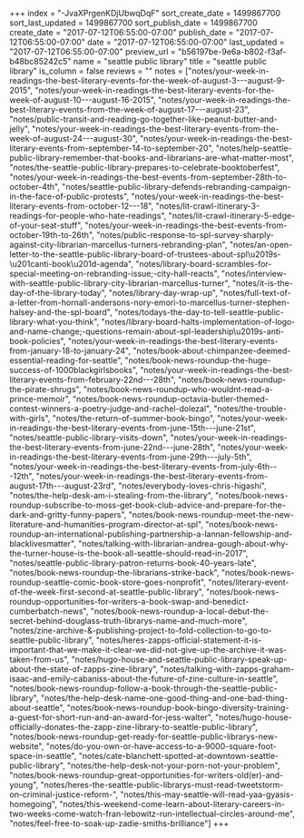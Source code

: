 +++
index = "-JvaXPrgenKDjUbwqDqF"
sort_create_date = 1499867700
sort_last_updated = 1499867700
sort_publish_date = 1499867700
create_date = "2017-07-12T06:55:00-07:00"
publish_date = "2017-07-12T06:55:00-07:00"
date = "2017-07-12T06:55:00-07:00"
last_updated = "2017-07-12T06:55:00-07:00"
preview_url = "b56197be-9e6a-b802-f3af-b48bc85242c5"
name = "seattle public library"
title = "seattle public library"
is_column = false
reviews = ""
notes = ["notes/your-week-in-readings-the-best-literary-events-for-the-week-of-august-3---august-9-2015", "notes/your-week-in-readings-the-best-literary-events-for-the-week-of-august-10---august-16-2015", "notes/your-week-in-readings-the-best-literary-events-from-the-week-of-august-17---august-23", "notes/public-transit-and-reading-go-together-like-peanut-butter-and-jelly", "notes/your-week-in-readings-the-best-literary-events-from-the-week-of-august-24---august-30", "notes/your-week-in-readings-the-best-literary-events-from-september-14-to-september-20", "notes/help-seattle-public-library-remember-that-books-and-librarians-are-what-matter-most", "notes/the-seattle-public-library-prepares-to-celebrate-booktoberfest", "notes/your-week-in-readings-the-best-events-from-september-28th-to-october-4th", "notes/seattle-public-library-defends-rebranding-campaign-in-the-face-of-public-protests", "notes/your-week-in-readings-the-best-literary-events-from-october-12---18", "notes/lit-crawl-itinerary-3-readings-for-people-who-hate-readings", "notes/lit-crawl-itinerary-5-edge-of-your-seat-stuff", "notes/your-week-in-readings-the-best-events-from-october-19th-to-26th", "notes/public-response-to-spl-survey-sharply-against-city-librarian-marcellus-turners-rebranding-plan", "notes/an-open-letter-to-the-seattle-public-library-board-of-trustees-about-spl\u2019s-\u201canti-book\u201d-agenda", "notes/library-board-scrambles-for-special-meeting-on-rebranding-issue;-city-hall-reacts", "notes/interview-with-seattle-public-library-city-librarian-marcellus-turner", "notes/it-is-the-day-of-the-library-today", "notes/library-day-wrap-up", "notes/full-text-of-a-letter-from-hornall-andersons-nory-emori-to-marcellus-turner-stephen-halsey-and-the-spl-board", "notes/todays-the-day-to-tell-seattle-public-library-what-you-think", "notes/library-board-halts-implementation-of-logo-and-name-change;-questions-remain-about-spl-leadership\u2019s-anti-book-policies", "notes/your-week-in-readings-the-best-literary-events-from-january-18-to-january-24", "notes/book-about-chimpanzee-deemed-essential-reading-for-seattle", "notes/book-news-roundup-the-huge-success-of-1000blackgirlsbooks", "notes/your-week-in-readings-the-best-literary-events-from-february-22nd---28th", "notes/book-news-roundup-the-pirate-shrugs", "notes/book-news-roundup-who-wouldnt-read-a-prince-memoir", "notes/book-news-roundup-octavia-butler-themed-contest-winners-a-poetry-judge-and-rachel-dolezal", "notes/the-trouble-with-girls", "notes/the-return-of-summer-book-bingo", "notes/your-week-in-readings-the-best-literary-events-from-june-15th---june-21st", "notes/seattle-public-library-visits-down", "notes/your-week-in-readings-the-best-literary-events-from-june-22nd---june-28th", "notes/your-week-in-readings-the-best-literary-events-from-june-29th---july-5th", "notes/your-week-in-readings-the-best-literary-events-from-july-6th---12th", "notes/your-week-in-readings-the-best-literary-events-from-august-17th---august-23rd", "notes/everybody-loves-chris-higashi", "notes/the-help-desk-am-i-stealing-from-the-library", "notes/book-news-roundup-subscribe-to-moss-get-book-club-advice-and-prepare-for-the-dark-and-gritty-funny-papers", "notes/book-news-roundup-meet-the-new-literature-and-humanities-program-director-at-spl", "notes/book-news-roundup-an-international-publishing-partnership-a-lannan-fellowship-and-blacklivesmatter", "notes/talking-with-librarian-andrea-gough-about-why-the-turner-house-is-the-book-all-seattle-should-read-in-2017", "notes/seattle-public-library-patron-returns-book-40-years-late", "notes/book-news-roundup-the-librarians-strike-back", "notes/book-news-roundup-seattle-comic-book-store-goes-nonprofit", "notes/literary-event-of-the-week-first-second-at-seattle-public-library", "notes/book-news-roundup-opportunities-for-writers-a-book-swap-and-benedict-cumberbatch-news", "notes/book-news-roundup-a-local-debut-the-secret-behind-douglass-truth-librarys-name-and-much-more", "notes/zine-archive-&-publishing-project-to-fold-collection-to-go-to-seattle-public-library", "notes/heres-zapps-official-statement-it-is-important-that-we-make-it-clear-we-did-not-give-up-the-archive-it-was-taken-from-us", "notes/hugo-house-and-seattle-public-library-speak-up-about-the-state-of-zapps-zine-library", "notes/talking-with-zapps-graham-isaac-and-emily-cabaniss-about-the-future-of-zine-culture-in-seattle", "notes/book-news-roundup-follow-a-book-through-the-seattle-public-library", "notes/the-help-desk-name-one-good-thing-and-one-bad-thing-about-seattle", "notes/book-news-roundup-book-bingo-diversity-training-a-guest-for-short-run-and-an-award-for-jess-walter", "notes/hugo-house-officially-donates-the-zapp-zine-library-to-seattle-public-library", "notes/book-news-roundup-get-ready-for-seattle-public-librarys-new-website", "notes/do-you-own-or-have-access-to-a-9000-square-foot-space-in-seattle", "notes/cate-blanchett-spotted-at-downtown-seattle-public-library", "notes/the-help-desk-not-your-porn-not-your-problem", "notes/book-news-roundup-great-opportunities-for-writers-old(er)-and-young", "notes/heres-the-seattle-public-librarys-must-read-tweetstorm-on-criminal-justice-reform-", "notes/this-may-seattle-will-read-yaa-gyasis-homegoing", "notes/this-weekend-come-learn-about-literary-careers-in-two-weeks-come-watch-fran-lebowitz-run-intellectual-circles-around-me", "notes/feel-free-to-soak-up-zadie-smiths-brilliance"]
+++

